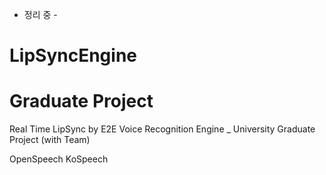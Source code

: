 - 정리 중 -

# LipSyncEngine
# Graduate Project
Real Time LipSync by E2E Voice Recognition Engine _ University Graduate Project (with Team)

OpenSpeech
KoSpeech
